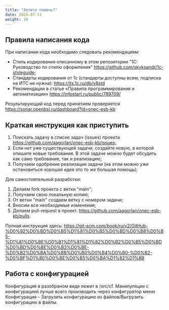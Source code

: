 ```yaml
---
title: "Хотите помочь?"
date: 2023-07-11
weight: 10
---
```

## Правила написания кода

При написании кода необходимо следовать рекомендациям:

- Стиль кодирования описанному в этом репозитории "1С: Руководство по стилю оформления" <https://github.com/skyksandr/1c-styleguide>;
- Стандарты кодирования от 1с (стандарты доступны всем, подписка на ИТС не нужна): <https://its.1c.ru/db/v8std>
- Рекомендации в статье «Правила программирования и автоматизации» <https://infostart.ru/public/789709/>

Результирующий код перед принятием проверяется <https://sonar.openbsl.ru/dashboard?id=onec-esb-kb>

## Краткая инструкция как приступить

1. Поискать задачу в списке задач (issues) проекта <https://github.com/aagorlan/onec-esb-kb/issues>;
2. Если нет уже существующей задачи, создайте новую, в которой опишите новые требования. В этой задаче можно будет обсудить как само требование, так и реализацию;
3. Получаем одобрение реализации задачи (на этом можно уже остановиться хорошая идея это то же большая помощь);

Для самостоятельной разработки:

1. Делаем fork проекта с ветки "main";
2. Получаем свою локальную копию;
3. От ветки "main" создаем ветку с номером задачи;
4. Вносим все необходимые изменения;
5. Делаем pull-request в проект. <https://github.com/aagorlan/onec-esb-kb/pulls>.

Полная инструкция здесь: <https://git-scm.com/book/ru/v2/GitHub-%D0%92%D0%BD%D0%B5%D1%81%D0%B5%D0%BD%D0%B8%D0%B5-%D1%81%D0%BE%D0%B1%D1%81%D1%82%D0%B2%D0%B5%D0%BD%D0%BD%D0%BE%D0%B3%D0%BE-%D0%B2%D0%BA%D0%BB%D0%B0%D0%B4%D0%B0-%D0%B2-%D0%BF%D1%80%D0%BE%D0%B5%D0%BA%D1%82%D1%8B>

## Работа с конфигурацией

Конфигурация в разобраном виде лежит в /src/cf. Манипуляции с конфигурацией лучше всего производить через конфигуратор меню Конфигурация – Загрузить конфигурацию из файлов/Выгрузить конфигурацию в файлы.
